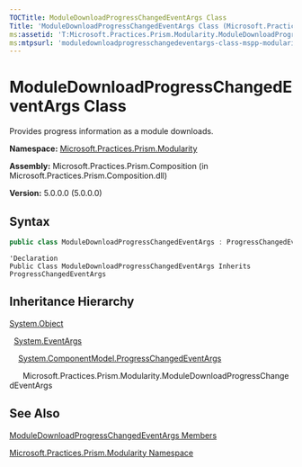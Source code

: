 ```yaml
---
TOCTitle: ModuleDownloadProgressChangedEventArgs Class
Title: 'ModuleDownloadProgressChangedEventArgs Class (Microsoft.Practices.Prism.Modularity)'
ms:assetid: 'T:Microsoft.Practices.Prism.Modularity.ModuleDownloadProgressChangedEventArgs'
ms:mtpsurl: 'moduledownloadprogresschangedeventargs-class-mspp-modularity.md'
---
```


# ModuleDownloadProgressChangedEventArgs Class

Provides progress information as a module downloads.

**Namespace:** [Microsoft.Practices.Prism.Modularity](mspp-modularity-namespace)

**Assembly:** Microsoft.Practices.Prism.Composition (in Microsoft.Practices.Prism.Composition.dll)

**Version:** 5.0.0.0 (5.0.0.0)
## Syntax

```C#
public class ModuleDownloadProgressChangedEventArgs : ProgressChangedEventArgs
```
```VB
'Declaration
Public Class ModuleDownloadProgressChangedEventArgs Inherits ProgressChangedEventArgs
```

## Inheritance Hierarchy

<span id="familyToggle"></span>[System.Object](http://msdn.microsoft.com/en-us/library/e5kfa45b)

  [System.EventArgs](http://msdn.microsoft.com/en-us/library/118wxtk3)
  
    [System.ComponentModel.ProgressChangedEventArgs](http://msdn.microsoft.com/en-us/library/0tat795f)
    
      Microsoft.Practices.Prism.Modularity.ModuleDownloadProgressChangedEventArgs

## See Also
[ModuleDownloadProgressChangedEventArgs Members](moduledownloadprogresschangedeventargs-members-mspp-modularity)

[Microsoft.Practices.Prism.Modularity Namespace](mspp-modularity-namespace)
